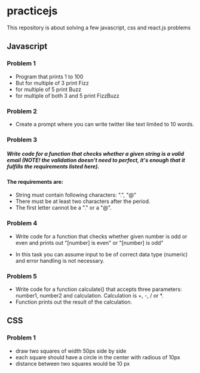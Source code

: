 # practicejs

This repository is about solving a few javascript, css and react.js problems

## Javascript

### Problem 1

- Program that prints 1 to 100
- But for multiple of 3 print Fizz
- for multiple of 5 print Buzz
- for multiple of both 3 and 5 print FizzBuzz

### Problem 2

- Create a prompt where you can write twitter like text limited to 10 words.

### Problem 3

##### Write code for a function that checks whether a given string is a valid email (NOTE! the validation doesn't need to perfect, it's enough that it fulfills the requirements listed here).

#### The requirements are:

- String must contain following characters: ".", "@"
- There must be at least two characters after the period.
- The first letter cannot be a "." or a "@".

### Problem 4

- Write code for a function that checks whether given number is odd or even and prints out "[number] is even" or "[number] is odd"

* In this task you can assume input to be of correct data type (numeric) and error handling is not necessary.

### Problem 5

- Write code for a function calculate() that accepts three parameters: number1, number2 and calculation. Calculation is +, -, / or \*.
- Function prints out the result of the calculation.

## CSS

### Problem 1

- draw two squares of width 50px side by side
- each square should have a circle in the center with radious of 10px
- distance between two squares would be 10 px
